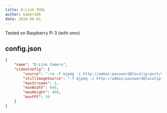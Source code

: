 ```yaml
---
title: D-Link 930L
author: Gamer106
date: 2018-09-01
---
```

Tested on Raspberry Pi 3 (with omx)

## config.json

```json
{
	"name": "D-Link Camera",
	"videoConfig": {
		"source": "-re -f mjpeg -i http://admin:password@localip:port/video.cgi",
		"stillImageSource": "-f mjpeg -i http://admin:password@localip:port/image.jpg",
		"maxStreams": 2,
		"maxWidth": 640,
		"maxHeight": 480,
		"maxFPS": 20
	}
}
```
